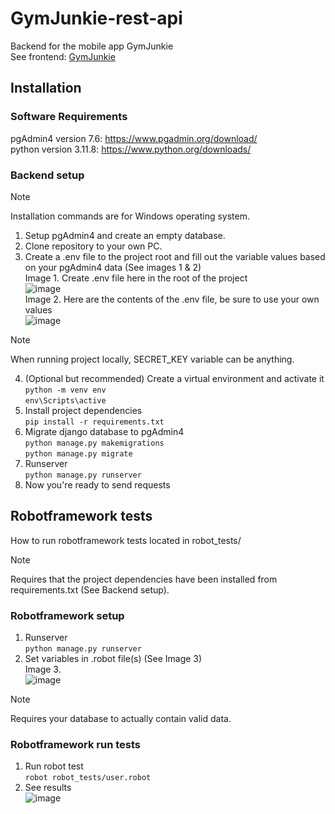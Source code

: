# GymJunkie-rest-api
Backend for the mobile app GymJunkie <br>
See frontend: [GymJunkie](https://github.com/eemelimu/GymJunkie)
## Installation
### Software Requirements
pgAdmin4 version 7.6: https://www.pgadmin.org/download/ <br>
python version 3.11.8: https://www.python.org/downloads/
### Backend setup
> [!NOTE]
> Installation commands are for Windows operating system.
1. Setup pgAdmin4 and create an empty database.
2. Clone repository to your own PC.
3. Create a .env file to the project root and fill out the variable values based on your pgAdmin4 data (See images 1 & 2)<br>
Image 1. Create .env file here in the root of the project<br>
![image](https://github.com/salopietari/gymjunkie-rest-api/assets/122457202/7b66efc3-26d7-4df8-9fd8-e44ebc9a785e) <br>
Image 2. Here are the contents of the .env file, be sure to use your own values<br>
![image](https://github.com/salopietari/gymjunkie-rest-api/assets/122457202/f1e65f53-e421-4967-affc-737785eea599) <br>
> [!NOTE]
> When running project locally, SECRET_KEY variable can be anything.
4. (Optional but recommended) Create a virtual environment and activate it<br>
`python -m venv env` <br>
`env\Scripts\active`
5. Install project dependencies <br>
`pip install -r requirements.txt`
6. Migrate django database to pgAdmin4 <br>
`python manage.py makemigrations` <br>
`python manage.py migrate`
7. Runserver <br>
`python manage.py runserver`<br>
8. Now you're ready to send requests
## Robotframework tests
How to run robotframework tests located in robot_tests/
> [!NOTE]
> Requires that the project dependencies have been installed from requirements.txt (See Backend setup).
### Robotframework setup
1. Runserver <br>
`python manage.py runserver`
2. Set variables in .robot file(s) (See Image 3) <br>
Image 3. <br>
![image](https://github.com/salopietari/gymjunkie-rest-api/assets/122457202/04124b8f-5048-4a88-944e-3935e67d7ac4) <br>
> [!NOTE]
> Requires your database to actually contain valid data.
### Robotframework run tests
1. Run robot test <br>
`robot robot_tests/user.robot`
2. See results <br>
![image](https://github.com/salopietari/gymjunkie-rest-api/assets/122457202/d827ccec-422c-4d79-9b97-4217408612d9)
